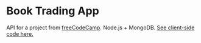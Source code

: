 # Book Trading App

API for a project from [freeCodeCamp](https://www.freecodecamp.org/challenges/manage-a-book-trading-club). Node.js + MongoDB. [See client-side code here.](https://github.com/kuba-jablonski/book-trading--client)
